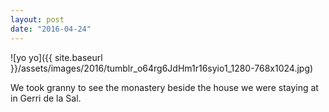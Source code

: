 ```yaml
---
layout: post
date: "2016-04-24"
---
```


![yo yo]({{ site.baseurl }}/assets/images/2016/tumblr_o64rg6JdHm1r16syio1_1280-768x1024.jpg)

We took granny to see the monastery beside the house we were staying at in Gerri de la Sal.
